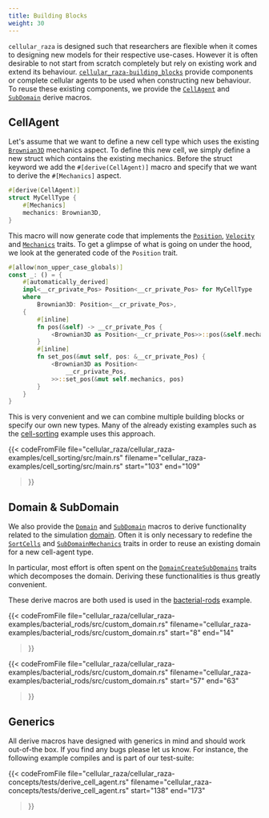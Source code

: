 ```yaml
---
title: Building Blocks
weight: 30
---
```


`cellular_raza` is designed such that researchers are flexible when it comes to designing new
models for their respective use-cases.
However it is often desirable to not start from scratch completely but rely on existing work and
extend its behaviour.
[`cellular_raza-building_blocks`](/docs/cellular_raza_building_blocks) provide components or
complete cellular agents to be used when constructing new behaviour.
To reuse these existing components, we provide the
[`CellAgent`](/docs/cellular_raza_concepts/derive.CellAgent.html) and
[`SubDomain`](/docs/cellular_raza_concepts/derive.SubDomain.html) derive macros.

## CellAgent
Let's assume that we want to define a new cell type which uses the existing
[`Brownian3D`](/docs/cellular_raza_building_blocks/struct.Brownian3D.html) mechanics aspect.
To define this new cell, we simply define a new struct which contains the existing mechanics.
Before the struct keyword we add the `#[derive(CellAgent)]` macro and specify that we want to
derive the `#[Mechanics]` aspect.

```rust
#[derive(CellAgent)]
struct MyCellType {
    #[Mechanics]
    mechanics: Brownian3D,
}
```

This macro will now generate code that implements the
[`Position`](/docs/cellular_raza_concepts/trait.Position.html),
[`Velocity`](/docs/cellular_raza_concepts/trait.Velocity.html) and
[`Mechanics`](/docs/cellular_raza_concepts/trait.Mechanics.html) traits.
To get a glimpse of what is going on under the hood, we look at the generated code of the
`Position` trait.

```rust
#[allow(non_upper_case_globals)]
const _: () = {
    #[automatically_derived]
    impl<__cr_private_Pos> Position<__cr_private_Pos> for MyCellType
    where
        Brownian3D: Position<__cr_private_Pos>,
    {
        #[inline]
        fn pos(&self) -> __cr_private_Pos {
            <Brownian3D as Position<__cr_private_Pos>>::pos(&self.mechanics)
        }
        #[inline]
        fn set_pos(&mut self, pos: &__cr_private_Pos) {
            <Brownian3D as Position<
                __cr_private_Pos,
            >>::set_pos(&mut self.mechanics, pos)
        }
    }
}
```

This is very convenient and we can combine multiple building blocks or specify our own new types.
Many of the already existing examples such as the [cell-sorting](/showcase/cell-sorting) example
uses this approach.

{{< codeFromFile
    file="cellular_raza/cellular_raza-examples/cell_sorting/src/main.rs"
    filename="cellular_raza-examples/cell_sorting/src/main.rs"
    start="103"
    end="109"
>}}

## Domain & SubDomain

We also provide the
[`Domain`](/docs/cellular_raza_concepts/derive.Domain.html) and
[`SubDomain`](/docs/cellular_raza_concepts/derive.SubDomain.html) macros to derive functionality
related to the simulation [domain](/internals/concepts/domain).
Often it is only necessary to redefine the
[`SortCells`](/docs/cellular_raza_concepts/trait.SortCells.html) and
[`SubDomainMechanics`](/docs/cellular_raza_concepts/trait.SubDomainMechanics.html) traits in order
to reuse an existing domain for a new cell-agent type.

In particular, most effort is often spent on the
[`DomainCreateSubDomains`](/docs/cellular_raza_concepts/trait.DomainCreateSubDomains.html) traits
which decomposes the domain.
Deriving these functionalities is thus greatly convenient.

These derive macros are both used is used in the [bacterial-rods](/showcase/bacterial-rods) example.

{{< codeFromFile
    file="cellular_raza/cellular_raza-examples/bacterial_rods/src/custom_domain.rs"
    filename="cellular_raza-examples/bacterial_rods/src/custom_domain.rs"
    start="8"
    end="14"
>}}

{{< codeFromFile
    file="cellular_raza/cellular_raza-examples/bacterial_rods/src/custom_domain.rs"
    filename="cellular_raza-examples/bacterial_rods/src/custom_domain.rs"
    start="57"
    end="63"
>}}

## Generics

All derive macros have designed with generics in mind and should work out-of-the box.
If you find any bugs please let us know.
For instance, the following example compiles and is part of our test-suite:

{{< codeFromFile
    file="cellular_raza/cellular_raza-concepts/tests/derive_cell_agent.rs"
    filename="cellular_raza-concepts/tests/derive_cell_agent.rs"
    start="138"
    end="173"
>}}
